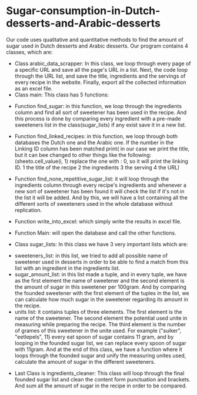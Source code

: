 # Sugar-consumption-in-Dutch-desserts-and-Arabic-desserts
Our code uses qualitative and quantitative methods to find the amount of sugar used in Dutch desserts and Arabic desserts.
Our program contains 4 classes, which are:
- Class arabic_data_scrapper:
In this class, we loop through every page of a specific URL and save all the page's URL in a list. Next, the code loop through the URL list, and save the title, ingredients and the servings of every recipe in the website. Finally, export all the collected information as an excel file.
- Class main:
This class has 5 functions:
* Function find_sugar: in this function, we loop through the ingredients column and find all sort of sweetener has been used in the recipe. And this process is done by comparing every ingredient with a pre-made sweeteners list in the class(sugar_lists) if any exist save it in a new list.
* Function find_linked_recipes: in this function, we loop through both databases the Dutch one and the Arabic one. If the number in the  Linking ID column has been matched print( in our case we print the title, but it can bee changed to other things like the following:  (sheeto.cell_value(i, 1) replace the one with : 0, so it will print the linking ID.
                                                1 the title of the recipe
                                                2 the ingredients
                                                3 the serving
                                                4 the URL)
* Function find_none_repetitive_sugar_list: it will loop through the ingredients column through every recipe's ingredients and whenever a new sort of sweetener has been found it will check the list if it's not in the list it will be added. And by this, we will have a list containing all the different sorts of sweeteners used in the whole database without replication.

* Function write_into_excel: which simply write the results in excel file.
* Function Main: will open the database and call the other functions.
- Class sugar_lists:
 In this class we have 3 very important lists which are:
 * sweeteners_list: in this list, we tried to add all possible name of sweetener used in desserts in order to be able to find a match from this list with an ingredient in the ingredients list.
* sugar_amount_list: in this list made a tuple, and in every tuple, we have as the first element the name of sweetener and the second element is the amount of sugar in this sweetener per 100gram. And by comparing the founded sweetener with the first element of the tuples in the list, we can calculate how much sugar in the sweetener regarding its amount in the recipe.
* units list: it contains tuples of three elements. The first element is the name of the sweetener. The second element the potential used unite in measuring while preparing the recipe. The third element is the number of grames of this sweetener in the unite used. For example 
("suiker", "eetlepels", 11) every eat spoon of sugar contains 11 gram, and by looping in the founded sugar list, we can replace every spoon of sugar with 11gram.
And at the end of this class, we have a function where it loops through the founded sugar and unify the measuring unites used, calculate the amount of sugar in the different sweeteners.
- Last Class is ingredients_cleaner:
This class will loop through the final founded sugar list and clean the content form punctuation and brackets. And sum all the amount of sugar in the recipe in order to be compared.
